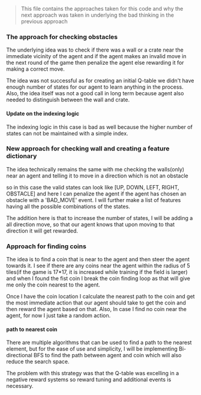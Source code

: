 >  This file contains the approaches taken for this code and why the next approach was taken
> in underlying the bad thinking in the previous approach

### The approach for checking obstacles
The underlying idea was to check if there was a wall or a crate near the immediate
vicinity of the agent and if the agent makes an invalid move in the next round of the game
then penalize the agent else rewarding it for making a correct move.

The idea was not successful as for creating an initial Q-table we didn't have enough number of states
for our agent to learn anything in the process. Also, the idea itself was not a good call in long term 
because agent also needed to distinguish between the wall and crate.

#### Update on the indexing logic
The indexing logic in this case is bad as well because the higher number of states can not be maintained with
a simple index.

### New approach for checking wall and creating a feature dictionary
The idea technically remains the same with me checking the walls(only) near an agent and telling it to move in 
a direction which is not an obstacle

so in this case the valid states can look like [UP, DOWN, LEFT, RIGHT, OBSTACLE] and here I can penalize the agent 
if the agent has chosen an obstacle with a 'BAD_MOVE' event. I will further make a list of features having all the 
possible combinations of the states.

The addition here is that to increase the number of states, I will be adding a all direction move, so that our agent
knows that upon moving to that direction it will get rewarded.

### Approach for finding coins
The idea is to find a coin that is near to the agent and then steer the agent towards it. I see if there are any coins
near the agent within the radius of 5 tiles(if the game is 17*17, it is increased while training if the field is larger)
and when I found the fist coin I break the coin finding loop as that will give me only the coin nearest to the agent.

Once I have the coin location I calculate the nearest path to the coin and get the most immediate action that our agent
should take to get the coin and then reward the agent based on that. Also, In case I find no coin near the agent, for now
I just take a random action.

#### path to nearest coin
There are multiple algorithms that can be used to find a path to the nearest element, but for the ease of use and simplicity,
I will be implementing Bi-directional BFS to find the path between agent and coin which will also reduce the search space.

The problem with this strategy was that the Q-table was excelling in a negative reward systems so reward tuning and additional
events is necessary.